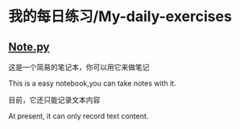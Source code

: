 # 我的每日练习/My-daily-exercises

## <a href="https://github.com/dogs0/Daily-exercises/blob/main/Note.py">Note.py</a>

这是一个简易的笔记本，你可以用它来做笔记

This is a easy notebook,you can take notes with it.

目前，它还只能记录文本内容

At present, it can only record text content.
